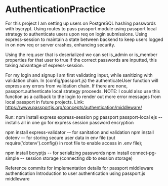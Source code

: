 # AuthenticationPractice

For this project I am setting up users on PostgreSQL hashing passwords with bycrypt. Using routes to pass passport module using passport local strategy to authenticate users upon req on login submissions. Using express-session to maintain a state between backend to keep users logged in on new req or server crashes, enhancing security.

Using the req.user that is deserialized we can set is_admin or is_member properties for that user to true if the correct passwords are inputted, this taking advantage of express-session.

For my login and signup I am first validating input, while sanitizing with validation chain. In (config/passport.js) the authenticateUser function will express any errors from validation chain. If there are none, passport.authenticate local strategy proceeds.
NOTE: I could also use this function as a callback to the login to render out more error messages from local passport in future projects.
Link: https://www.passportjs.org/concepts/authentication/middleware/

Run:
npm install express express-session pg passport passport-local ejs
-- installs all in one go for express session password encryption

npm install express-validator -- for sanitation and validation
npm install dotenv -- for storing secure user data in env file (put require('dotenv').config() in root file to enable access in .env file);

npm install bcryptjs -- for serializing passwords
npm install connect-pg-simple -- session storage (connecting db to session storage)

Reference commits for implementation details for passport middleware authentication
Introduction to user authentication using passport.js middleware
